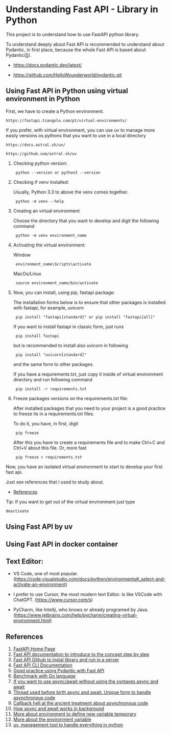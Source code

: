 # Understanding Fast API - Library in Python
This project is to understand how to use FastAPI python library.

To understand deeply about Fast API is recommended to understand about Pydantic, in first place, because the whole Fast API is based about Pydantic([5]).

- https://docs.pydantic.dev/latest/

- https://github.com/HelloWounderworld/pydantic.git

## Using Fast API in Python using virtual environment in Python
First, we have to create a Python environment.

    https://fastapi.tiangolo.com/pt/virtual-environments/

If you prefer, with virtual environment, you can use uv to manage more easily versions os pythons that you want to use in a local directory

    https://docs.astral.sh/uv/

    https://github.com/astral-sh/uv

1. Checking python version:

        python --version or python3 --version

2. Checking if venv installed:

    Usually, Python 3.3 to above the venv comes together.

        python -m venv --help

3. Creating an virtual environment

    Choose the directory that you want to develop and digit the following command

        python -m venv environment_name

4. Activating the virtual environment:

    Window

        environment_name\Scripts\activate

    MacOs/Linux

        source environment_name/bin/activate

5. Now, you can install, using pip, fastapi package:

    The installation forms below is to ensure that other packages is installed with fastapi, for example, uvicorn

        pip install "fastapi[standard]" or pip install "fastapi[all]"

    If you want to install fastapi in classic form, just runs

        pip install fastapi
    
    but is recommended to install also uvicorn in following

        pip install "uvicorn[standard]"

    and the same form to other packages.

    If you have a requirements.txt, just copy it inside of virtual environment directory and run following command

        pip install -r requirements.txt

6. Freeze packages versions on the requirements.txt file:

    After installed packages that you need to your project is a good practice to freeze its in a requirements.txt files.

    To do it, you have, in first, digit

        pip freeze

    After this you have to create a requirements file and to make Ctrl+C and Ctrl+V about this file. Or, more fast

        pip freeze > requirements.txt

Now, you have an isolated virtual environment to start to develop your first fast api.

Just see references that I used to study about.

- [References](#references)

Tip: If you want to get out of the virtual environment just type

    deactivate

## Using Fast API by uv

## Using Fast API in docker container

## Text Editor:

- VS Code, one of most popular. (https://code.visualstudio.com/docs/python/environments#_select-and-activate-an-environment)

- I prefer to use Cursor, the most modern text Editor. Is like VSCode with ChatGPT. (https://www.cursor.com/s)

- PyCharm, like Intellji, who knows or already programed by Java. (https://www.jetbrains.com/help/pycharm/creating-virtual-environment.html)

## References

1. [FastAPI Home Page][1]
2. [Fast API documentation to introduce to the concept step by step][2]
3. [Fast API Github to instal library and run in a server][3]
4. [Fast API CLI Documentation][4]
5. [Good practice using Pydantic with Fast API][5]
6. [Benchmark with Go language][6]
7. [If you want to use async/await without using the syntaxes async and await][7]
8. [Thread used before birth async and await. Unique form to handle asynchronous code][8]
9. [Callback hell at the ancient treatment about asynchronous code][9]
10. [How async and await works in background][10]
11. [More about environment to define new variable temporary][11]
12. [More about the environment variable][12]
13. [uv, management tool to handle everything in python][13]

[1]: https://fastapi.tiangolo.com/

[2]: https://fastapi.tiangolo.com/pt/virtual-environments/

[3]: https://github.com/fastapi/fastapi?tab=readme-ov-file#example-upgrade

[4]: https://fastapi.tiangolo.com/fastapi-cli/

[5]: https://docs.pydantic.dev/latest/

[6]: https://www.techempower.com/benchmarks/#section=data-r17&hw=ph&test=query&l=zijmkf-1

[7]: https://docs.python.org/3/library/asyncio-task.html#coroutine

[8]: https://www.gevent.org/

[9]: http://callbackhell.com/

[10]: https://fastapi.tiangolo.com/pt/async/#detalhes-muito-tecnicos

[11]: https://12factor.net/config

[12]: https://en.wikipedia.org/wiki/Environment_variable

[13]: https://docs.astral.sh/uv/
